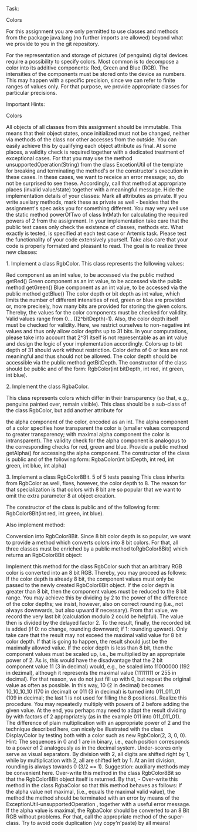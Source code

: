 Task:

Colors

For this assignment you are only permitted to use classes and methods
from the package java.lang (no further imports are allowed) beyond what
we provide to you in the git repository.

For the representation and storage of pictures (of penguins) digital
devices require a possibility to specify colors. Most common is to
decompose a color into its additive components: Red, Green and Blue
(RGB). The intensities of the components must be stored onto the device
as numbers. This may happen with a specific precision, since we can
refer to finite ranges of values only. For that purpose, we provide
appropriate classes for particular precisions.

Important Hints:

Colors

All objects of all classes from this assignment should be immutable.
This means that their object states, once initialized must not be
changed, neither via methods of the class nor other accesses from the
outside. You can easily achieve this by qualifying each object attribute
as final. At some places, a validity check is required together with a
dedicated treatment of exceptional cases. For that you may use the
method unsupportedOperation(String) from the class ExcetionUtil of the
template for breaking and terminating the method\'s or the
constructor\'s execution in these cases. In these cases, we want to
receice an error message; so, do not be surprised to see these.
Accordingly, call that method at appropriate places (invalid
value/state) together with a meaningful message. Hide the implementation
details of your classes: Mark all attributes as private. If you write
auxilary methods, mark these as private as well - besides that the
assignment\'s spec asks you for something different. You may very well
use the static method powerOfTwo of class IntMath for calculating the
required powers of 2 from the assignment. In your implementation take
care that the public test cases only check the existence of classes,
methods etc. What exactly is tested, is specified at each test case or
Artemis task. Please test the functionality of your code extensively
yourself. Take also care that your code is properly formated and
pleasant to read. The goal is to realize three new classes:

1\. Implement a class RgbColor. This class represents the following
values:

Red component as an int value, to be accessed via the public method
getRed() Green component as an int value, to be accessed via the public
method getGreen() Blue component as an int value, to be accessed via the
public method getBlue() The color depth or bit depth as int value, which
limits the number of different intensities of red, green or blue are
provided or, more precisely, how many bits are provided for storing the
given colors. Thereby, the values for the color components must be
checked for validity. Valid values range from 0\... ((2\^bitDepth)-1).
Also, the color depth itself must be checked for validity. Here, we
restrict ourselves to non-negative int values and thus only allow color
depths up to 31 bits. In your computations, please take into account
that 2\^31 itself is not representable as an int value and design the
logic of your implementation accordingly. Colors up to bit depth of 31
should work without restriction. Color deths of 0 or less are not
meaningful and thus should not be allowed. The color depth should be
accessible via the public method getBitDepth. The constructor of the
class should be public and of the form: RgbColor(int bitDepth, int red,
int green, int blue).

2\. Implement the class RgbaColor.

This class represents colors which differ in their transparency (so
that, e.g., penguins painted over, remain visible). This class should be
a sub-class of the class RgbColor, but add another attribute for

the alpha component of the color, encoded as an int. The alpha component
of a color specifies how transparent the color is (smaller values
correspond to greater transparency; with maximal alpha component the
color is intransparent). The validity check for the alpha component is
analogous to the corresponding checks for red, green and blue. Provide a
public method getAlpha() for accessing the alpha component. The
constructor of the class is public and of the following form:
RgbaColor(int bitDepth, int red, int green, int blue, int alpha)

3\. Implement a class RgbColor8Bit. 5 of 5 tests passing This class
inherits from RgbColor as well, fixes, however, the color depth to 8.
The reason for that specialization is that colors with 8 bit are so
popular that we want to omit the extra parameter 8 at object creation.

The constructor of the class is public and of the following form:
RgbColor8Bit(int red, int green, int blue).

Also implement method:

Conversion into RgbColor8Bit. Since 8 bit color depth is so popular, we
want to provide a method which converts colors into 8 bit colors. For
that, all three classes must be enriched by a public method
toRgbColor8Bit() which returns an RgbColor8Bit object:

Implement this method for the class RgbColor such that an arbitrary RGB
color is converted into an 8 bit RGB. Thereby, you may proceed as
follows: If the color depth is already 8 bit, the component values must
only be passed to the newly created RgbColor8Bit object. If the color
depth is greater than 8 bit, then the component values must be reduced
to the 8 bit range. You may achieve this by dividing by 2 to the power
of the difference of the color depths; we insist, however, also on
correct rounding (i.e., not always downwards, but also upward if
necessary). From that value, we record the very last bit (calculation
modulo 2 could be helpful). The value then is divided by the delayed
factor 2. To the result, finally, the recorded bit is added (if 0: no
change, rounding downward; if 1: rounding upward). Only take care that
the result may not exceed the maximal valid value for 8 bit color depth.
If that is going to happen, the result should just be the maximally
allowed value. If the color depth is less than 8 bit, then the component
values must be scaled up, i.e., be multiplied by an appropriate power of
2. As is, this would have the disadvantage that the 2 bit component
value 11 (3 in decimal) would, e.g., be scaled into 11000000 (192 in
dezimal), although it represents the maximal value (11111111 or 255 in
decimal). For that reason, we do not just fill up with 0, but repeat the
original value as often as possible. In this way, 10 (2 in decimal)
becomes 10_10_10_10 (170 in decimal) or 011 (3 in decimal) is turned
into 011_011_01 (109 in decimal; the last 1 is not used for filling the
8 positions). Realize this procedure. You may repeatedly multiply with
powers of 2 before adding the given value. At the end, you perhaps may
need to adapt the result dividing by with factors of 2 appropriately (as
in the example 011 into 011_011_01). The difference of plain
multiplication with an appropriate power of 2 and the technique
described here, can nicely be illustrated with the class DisplayColor by
testing both with a color such as new RgbColor(2, 3, 0, 0). Hint: The
sequences in 0 and 1 are in binary, i.e., each position corresponds to a
power of 2 analogously as in the decimal system. Under-scores only serve
as visual separators. By division with 2, all digits are shifted right
by 1, while by multiplication with 2, all are shifted left by 1. At an
int division, rounding is always towards 0 (3/2 == 1). Suggestion:
auxiliary methods may be convenient here. Over-write this method in the
class RgbColor8Bit so that the RgbColor8Bit object itself is returned.
By that, - Over-write this method in the class RgbaColor so that this
method behaves as follows: If the alpha value not maximal, (i.e., equals
the maximal valid value), the method the method should be terminated
with an error by means of the ExceptionUtil-unsupportedOperation ,
together with a useful error message. If the alpha value is maximal, the
RgbaColor should be converted to an 8 Bit RGB without problems. For
that, call the appropriate method of the super-class. Try to avoid code
duplication (viy copy\'n\'paste) by all means!
